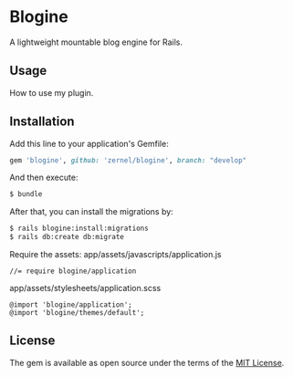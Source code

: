 # Blogine
A lightweight mountable blog engine for Rails.

## Usage
How to use my plugin.

## Installation
Add this line to your application's Gemfile:

```ruby
gem 'blogine', github: 'zernel/blogine', branch: "develop"
```

And then execute:
```bash
$ bundle
```

After that, you can install the migrations by:
```bash
$ rails blogine:install:migrations
$ rails db:create db:migrate
```

Require the assets:
app/assets/javascripts/application.js
```
//= require blogine/application
```
app/assets/stylesheets/application.scss
```
@import 'blogine/application';
@import 'blogine/themes/default';
```

## License
The gem is available as open source under the terms of the [MIT License](http://opensource.org/licenses/MIT).
